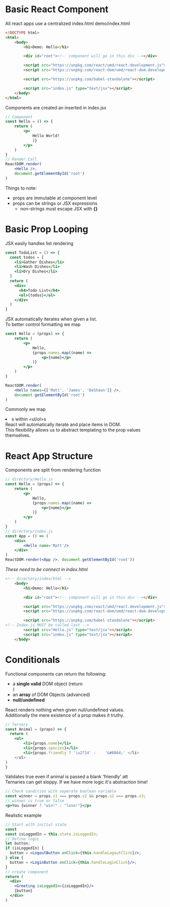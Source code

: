 # Basic React Component
All react apps use a centralized index.html
demo/index.html
```html
<!DOCTYPE html>
<html>
	<body>
		<h1>Demo: Hello</h1>

		<div id="root"><!-- component will go in this div --></div>

		<script src="https://unpkg.com/react/umd/react.development.js"></script>
		<script src="https://unpkg.com/react-dom/umd/react-dom.development.js"></script>

		<script src="https://unpkg.com/babel-standalone"></script>

		<script src="index.js" type="text/jsx"></script>
	</body>
</html>
```
Components are created an inserted in index.jsx
```jsx
// Component
const Hello = () => {
	return (
		<p>
			Hello World!
			)}
		</p>
	)
}
// Render Call
ReactDOM.render(
	<Hello />,
	document.getElementById('root')
)
```
Things to note:  
- props are immutable at component level
- props can be strings or JSX expressions
  - non-strings must escape JSX with **{}**
# Basic Prop Looping
JSX easily handles list rendering
```jsx
const TodoList = () => {
  const todos = [
    <li>Gather Dishes</li>
    <li>Wash Dishes</li>
    <li>Dry Dishes</li>
  ]
  return (
    <div>
      <h4>Todo List</h4>
      <ul>{todos}</ul>
    </div>
  )
}
```
JSX automatically iterates when given a list.  
To better control formatting we map
```jsx
const Hello = (props) => {
	return (
		<p>
			Hello,
			{props.names.map((name) => 
				<p>{name}</p>
			)}
		</p>
	)
}

ReactDOM.render(
	<Hello names={['Matt', 'James', 'DeShaun']} />,
	document.getElementById('root')
)
```
Commonly we map <li>s within <ul/ol>s  
React will automatically iterate and place items in DOM.  
This flexibility allows us to abstract templating to the prop values themselves.  
# React App Structure
Components are split from rendering function
```jsx
// directory/Hello.js
const Hello = (props) => {
	return (
		<p>
			Hello,
			{props.names.map((name) => 
				<p>{name}</p>
			)}
		</p>
	)
}
// directory/index.js
const App = () => (
	<div>
		<Hello name='Matt'/>
	</div>
)
ReactDOM.render(<App />, document.getElementById('root'))
```
*These need to be connect in index.html*
```html
<!-- directory/index/html -->
	<body>
		<h1>Demo: Hello</h1>

		<div id="root"><!-- component will go in this div --></div>

		<script src="https://unpkg.com/react/umd/react.development.js"></script>
		<script src="https://unpkg.com/react-dom/umd/react-dom.development.js"></script>

		<script src="https://unpkg.com/babel-standalone"></script>
<!-- Index.js MUST be called last -->
		<script src="Hello.js" type="text/jsx"></script>
		<script src="index.js" type="text/jsx"></script>
	</body>
```
# Conditionals
Functional components can return the following:
- a **single valid** DOM object (return <div></div>)
- an **array** of DOM Objects (advanced)
- **null/undefined**

React renders nothing when given null/undefined values.  
Additionally the mere existence of a prop makes it truthy.  
```jsx
// Ternary
const Animal = (props) => {
  return (
    <ul>
        <li>{props.name}</li>
        <li>{props.species}</li>
        <li>{props.friendly ? '\u2714' : 	'&#8864;' </li>
    </ul>
)
}
```
Validates true even if animal is passed a blank 'friendly' att  
Ternaries can get sloppy. If we have more logic it's abstraction time!  
```jsx
// Check condition with seperate boolean variable
const winner = props.s1 === props.s2 && props.s2 === props.s3;
// winner is true or false
<p>You {winner ? "win!" : "lose!"}</p>
```
Realistic example
```jsx
// Start with initial state
const 
const isLoggedIn = this.state.isLoggedIn;
// Define logic
let button;
if (isLoggedIn) {
  button = <LogoutButton onClick={this.handleLogoutClick}/>;
} else {
  button = <LoginButton onClick={this.handleLoginClick}/>;
}
// create component
return (
  <div>
    <Greeting isLoggedIn={isLoggedIn}/>
    {button}
  </div>
)
```